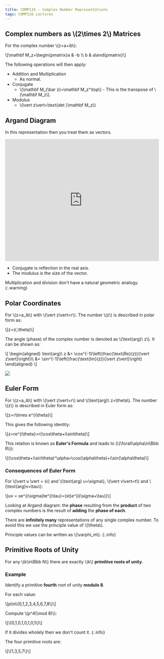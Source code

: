 ```yaml
---
title: COMP116 - Complex Number Representations
tags: COMP116 Lectures
---
```

## Complex numbers as &#92;(2\times 2&#92;) Matrices
For the complex number &#92;(z=a+ib&#92;):

&#92;[\mathbf M_z=\begin{pmatrix}a & -b &#92;&#92; b & a\end{pmatrix}&#92;]

The following operations will then apply:

* Addition and Multiplication
	* As normal.
* Conjugate
	* &#92;(\mathbf M&#95;&#123;\bar z}=\mathbf M_z^\top&#92;)	- This is the transpose of &#92;(\mathbf M_z&#92;).
* Modulus
	* &#92;(\vert z\vert=\text{det }\mathbf M_z&#92;)
	
## Argand Diagram
In this representation then you treat them as vectors.

<iframe src="https://www.desmos.com/calculator/klm4mfhgwc?embed" width="100%" height="400px" frameborder="0"></iframe>

* Conjugate is reflection in the real axis.
* The modulus is the size of the vector.

Multiplication and division don't have a natural geometric analogy.
{:.warning}

## Polar Coordinates
For &#92;(z=a_ib&#92;) with &#92;(\vert z\vert=r&#92;). The number &#92;(z&#92;) is described in polar form as:

&#92;[z=(r,\theta)&#92;]

The angle (phase) of the complex number is denoted as &#92;(\text{arg}\ z&#92;). It can be shown as:

&#92;[
\begin{aligned}
\text{arg}\ z &= \cos^{-1}\left(\frac{\text{Re}(z)}{\vert z\vert}\right)&#92;&#92;
&= \sin^{-1}\left(\frac{\text{Im}(z)}{\vert z\vert}\right)
\end{aligned}
&#92;]

![]({{site.baseurl}}/assets/comp116/lectures/2021-03-01-2.svg)

## Euler Form
For &#92;(z=a_ib&#92;) with &#92;(\vert z\vert=r&#92;) and &#92;(\text{arg}\ z=\theta&#92;). The number &#92;(z&#92;) is described in Euler form as:

&#92;[z=r\times e^{i\theta}&#92;]

This gives the following identity:

&#92;[z=re^{i\theta}=r(\cos\theta+i\sin\theta)&#92;]

This relation is known as **Euler's Formula** and leads to (&#92;(\forall\alpha\in\Bbb R&#92;)):

&#92;[(\cos\theta+i\sin\theta)^\alpha=\cos(\alpha\theta)+i\sin(\alpha\theta)&#92;]

### Consequences of Euler Form
For &#92;(\vert u \vert = s&#92;) and &#92;(\text{arg} u=\sigma&#92;), &#92;(\vert v\vert=t&#92;) and &#92;(\text{arg}v=\tau&#92;):

&#92;[uv = se^{i\sigma}te^{i\tau}=(st)e^{i(\sigma+\tau)}&#92;]

Looking at Argand diagram: the **phase** resulting from the **product** of two complex numbers is the result of **adding** the **phase of each**.

There are **infinitely many** representations of any single complex number. To avoid this we use the principle value of &#92;(\theta&#92;).

Principle values can be written as &#92;(\varphi_m&#92;).
{:.info}

## Primitive Roots of Unity
For any &#92;(k\in\Bbb N&#92;) there are exactly &#92;(k&#92;) **primitive roots of unity**.

### Example
Identify a primitive **fourth** root of unity **modulo 8**.

For each value:

&#92;[p\in&#92;{0,1,2,3,4,5,6,7,8&#92;}&#92;]

Compute &#92;(p^4(\mod 8)&#92;):

&#92;[&#92;{0,1,0,1,0,1,0,1&#92;}&#92;]

If it divides wholely then we don't count it.
{:.info}

The four primitive roots are:

&#92;[&#92;{1,3,5,7&#92;}&#92;]
